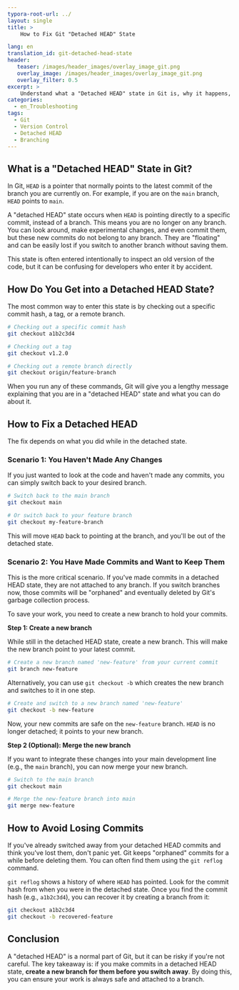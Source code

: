 ```yaml
---
typora-root-url: ../
layout: single
title: >
    How to Fix Git "Detached HEAD" State

lang: en
translation_id: git-detached-head-state
header:
   teaser: /images/header_images/overlay_image_git.png
   overlay_image: /images/header_images/overlay_image_git.png
   overlay_filter: 0.5
excerpt: >
    Understand what a "Detached HEAD" state in Git is, why it happens, and how to safely get back to a branch without losing your work.
categories:
  - en_Troubleshooting
tags:
  - Git
  - Version Control
  - Detached HEAD
  - Branching
---
```


## What is a "Detached HEAD" State in Git?

In Git, `HEAD` is a pointer that normally points to the latest commit of the branch you are currently on. For example, if you are on the `main` branch, `HEAD` points to `main`.

A "detached HEAD" state occurs when `HEAD` is pointing directly to a specific commit, instead of a branch. This means you are no longer on any branch. You can look around, make experimental changes, and even commit them, but these new commits do not belong to any branch. They are "floating" and can be easily lost if you switch to another branch without saving them.

This state is often entered intentionally to inspect an old version of the code, but it can be confusing for developers who enter it by accident.

## How Do You Get into a Detached HEAD State?

The most common way to enter this state is by checking out a specific commit hash, a tag, or a remote branch.

```bash
# Checking out a specific commit hash
git checkout a1b2c3d4

# Checking out a tag
git checkout v1.2.0

# Checking out a remote branch directly
git checkout origin/feature-branch
```

When you run any of these commands, Git will give you a lengthy message explaining that you are in a "detached HEAD" state and what you can do about it.

## How to Fix a Detached HEAD

The fix depends on what you did while in the detached state.

### Scenario 1: You Haven't Made Any Changes

If you just wanted to look at the code and haven't made any commits, you can simply switch back to your desired branch.

```bash
# Switch back to the main branch
git checkout main

# Or switch back to your feature branch
git checkout my-feature-branch
```
This will move `HEAD` back to pointing at the branch, and you'll be out of the detached state.

### Scenario 2: You Have Made Commits and Want to Keep Them

This is the more critical scenario. If you've made commits in a detached HEAD state, they are not attached to any branch. If you switch branches now, those commits will be "orphaned" and eventually deleted by Git's garbage collection process.

To save your work, you need to create a new branch to hold your commits.

**Step 1: Create a new branch**

While still in the detached HEAD state, create a new branch. This will make the new branch point to your latest commit.

```bash
# Create a new branch named 'new-feature' from your current commit
git branch new-feature
```
Alternatively, you can use `git checkout -b` which creates the new branch and switches to it in one step.

```bash
# Create and switch to a new branch named 'new-feature'
git checkout -b new-feature
```

Now, your new commits are safe on the `new-feature` branch. `HEAD` is no longer detached; it points to your new branch.

**Step 2 (Optional): Merge the new branch**

If you want to integrate these changes into your main development line (e.g., the `main` branch), you can now merge your new branch.

```bash
# Switch to the main branch
git checkout main

# Merge the new-feature branch into main
git merge new-feature
```

## How to Avoid Losing Commits

If you've already switched away from your detached HEAD commits and think you've lost them, don't panic yet. Git keeps "orphaned" commits for a while before deleting them. You can often find them using the `git reflog` command.

`git reflog` shows a history of where `HEAD` has pointed. Look for the commit hash from when you were in the detached state. Once you find the commit hash (e.g., `a1b2c3d4`), you can recover it by creating a branch from it:

```bash
git checkout a1b2c3d4
git checkout -b recovered-feature
```

## Conclusion

A "detached HEAD" is a normal part of Git, but it can be risky if you're not careful. The key takeaway is: if you make commits in a detached HEAD state, **create a new branch for them before you switch away**. By doing this, you can ensure your work is always safe and attached to a branch.
